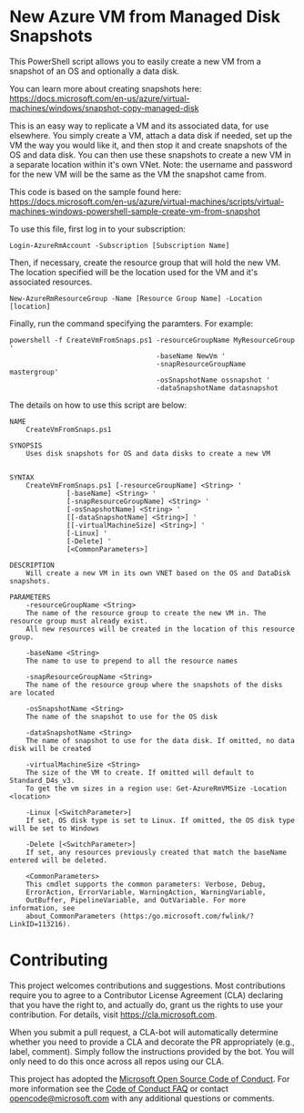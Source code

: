 # New Azure VM from Managed Disk Snapshots
This PowerShell script allows you to easily create a new VM from a snapshot of an OS and optionally a data disk. 

You can learn more about creating snapshots here: https://docs.microsoft.com/en-us/azure/virtual-machines/windows/snapshot-copy-managed-disk

This is an easy way to replicate a VM and its associated data, for use elsewhere. You simply create a VM, attach a data disk if needed, set up the VM the way you would like it, and then stop it 
and create snapshots of the OS and data disk. You can then use these snapshots to create a new VM in a separate location within it's own VNet. Note: the username and password for the new VM will 
be the same as the VM the snapshot came from.

This code is based on the sample found here: https://docs.microsoft.com/en-us/azure/virtual-machines/scripts/virtual-machines-windows-powershell-sample-create-vm-from-snapshot

To use this file, first log in to your subscription:

    Login-AzureRmAccount -Subscription [Subscription Name]

Then, if necessary, create the resource group that will hold the new VM. The location specified will be the location used for the VM and it's associated resources.

    New-AzureRmResourceGroup -Name [Resource Group Name] -Location [location]

Finally, run the command specifying the paramters. For example: 

    powershell -f CreateVmFromSnaps.ps1 -resourceGroupName MyResourceGroup '
                                        -baseName NewVm '
                                        -snapResourceGroupName mastergroup'
                                        -osSnapshotName ossnapshot '
                                        -dataSnapshotName datasnapshot 

The details on how to use this script are below:

	NAME
	    CreateVmFromSnaps.ps1
	    
	SYNOPSIS
	    Uses disk snapshots for OS and data disks to create a new VM
	    
	    
	SYNTAX
	    CreateVmFromSnaps.ps1 [-resourceGroupName] <String> '
				  [-baseName] <String> '
				  [-snapResourceGroupName] <String> '
				  [-osSnapshotName] <String> '
				  [[-dataSnapshotName] <String>] '
				  [[-virtualMachineSize] <String>] '
				  [-Linux] '
				  [-Delete] '
				  [<CommonParameters>]
	    
	DESCRIPTION
	    Will create a new VM in its own VNET based on the OS and DataDisk snapshots.

	PARAMETERS
	    -resourceGroupName <String>
		The name of the resource group to create the new VM in. The resource group must already exist. 
		All new resources will be created in the location of this resource group.
		
	    -baseName <String>
		The name to use to prepend to all the resource names
		
	    -snapResourceGroupName <String>
		The name of the resource group where the snapshots of the disks are located
		
	    -osSnapshotName <String>
		The name of the snapshot to use for the OS disk
		
	    -dataSnapshotName <String>
		The name of snapshot to use for the data disk. If omitted, no data disk will be created
		
	    -virtualMachineSize <String>
		The size of the VM to create. If omitted will default to Standard_D4s_v3. 
		To get the vm sizes in a region use: Get-AzureRmVMSize -Location <location>
		
	    -Linux [<SwitchParameter>]
		If set, OS disk type is set to Linux. If omitted, the OS disk type will be set to Windows
		
	    -Delete [<SwitchParameter>]
		If set, any resources previously created that match the baseName entered will be deleted. 

	    <CommonParameters>
		This cmdlet supports the common parameters: Verbose, Debug,
		ErrorAction, ErrorVariable, WarningAction, WarningVariable,
		OutBuffer, PipelineVariable, and OutVariable. For more information, see 
		about_CommonParameters (https:/go.microsoft.com/fwlink/?LinkID=113216). 

# Contributing

This project welcomes contributions and suggestions.  Most contributions require you to agree to a
Contributor License Agreement (CLA) declaring that you have the right to, and actually do, grant us
the rights to use your contribution. For details, visit https://cla.microsoft.com.

When you submit a pull request, a CLA-bot will automatically determine whether you need to provide
a CLA and decorate the PR appropriately (e.g., label, comment). Simply follow the instructions
provided by the bot. You will only need to do this once across all repos using our CLA.

This project has adopted the [Microsoft Open Source Code of Conduct](https://opensource.microsoft.com/codeofconduct/).
For more information see the [Code of Conduct FAQ](https://opensource.microsoft.com/codeofconduct/faq/) or
contact [opencode@microsoft.com](mailto:opencode@microsoft.com) with any additional questions or comments.